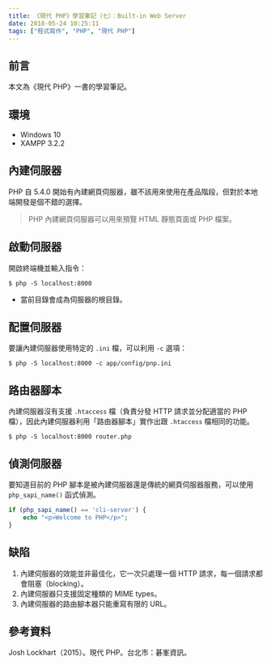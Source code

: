 ```yaml
---
title: 《現代 PHP》學習筆記（七）：Built-in Web Server
date: 2018-05-24 10:25:11
tags: ["程式寫作", "PHP", "現代 PHP"]
---
```


## 前言
本文為《現代 PHP》一書的學習筆記。

## 環境
- Windows 10
- XAMPP 3.2.2

## 內建伺服器
PHP 自 5.4.0 開始有內建網頁伺服器，雖不該用來使用在產品階段，但對於本地端開發是個不錯的選擇。
> PHP 內建網頁伺服器可以用來預覽 HTML 靜態頁面或 PHP 檔案。

## 啟動伺服器
開啟終端機並輸入指令：
```
$ php -S localhost:8000
```
- 當前目錄會成為伺服器的根目錄。

## 配置伺服器
要讓內建伺服器使用特定的 `.ini` 檔，可以利用 `-c` 選項：
```
$ php -S localhost:8000 -c app/config/pnp.ini
```

## 路由器腳本
內建伺服器沒有支援 `.htaccess` 檔（負責分發 HTTP 請求並分配適當的 PHP 檔），因此內建伺服器利用「路由器腳本」實作出跟 `.htaccess` 檔相同的功能。
```
$ php -S localhost:8000 router.php
```

## 偵測伺服器
要知道目前的 PHP 腳本是被內建伺服器還是傳統的網頁伺服器服務，可以使用 `php_sapi_name()` 函式偵測。
```PHP
if (php_sapi_name() == 'cli-server') {
    echo "<p>Welcome to PHP</p>";
}
```

## 缺陷
1. 內建伺服器的效能並非最佳化，它一次只處理一個 HTTP 請求，每一個請求都會阻塞（blocking）。
2. 內建伺服器只支援固定種類的 MIME types。
3. 內建伺服器的路由腳本器只能重寫有限的 URL。

## 參考資料
Josh Lockhart（2015）。現代 PHP。台北市：碁峯資訊。